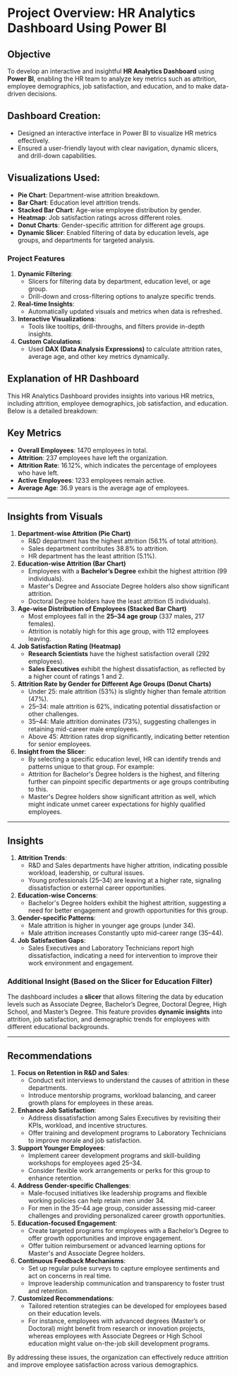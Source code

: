 # Project Overview: HR Analytics Dashboard Using Power BI

## **Objective**

To develop an interactive and insightful **HR Analytics Dashboard** using **Power BI**, enabling the HR team to analyze key metrics such as attrition, employee demographics, job satisfaction, and education, and to make data-driven decisions.

## **Dashboard Creation**:

- Designed an interactive interface in Power BI to visualize HR metrics effectively.
- Ensured a user-friendly layout with clear navigation, dynamic slicers, and drill-down capabilities.

## **Visualizations Used**:

- **Pie Chart**: Department-wise attrition breakdown.
- **Bar Chart**: Education level attrition trends.
- **Stacked Bar Chart**: Age-wise employee distribution by gender.
- **Heatmap**: Job satisfaction ratings across different roles.
- **Donut Charts**: Gender-specific attrition for different age groups.
- **Dynamic Slicer**: Enabled filtering of data by education levels, age groups, and departments for targeted analysis.

### **Project Features**

1. **Dynamic Filtering**:
    - Slicers for filtering data by department, education level, or age group.
    - Drill-down and cross-filtering options to analyze specific trends.
2. **Real-time Insights**:
    - Automatically updated visuals and metrics when data is refreshed.
3. **Interactive Visualizations**:
    - Tools like tooltips, drill-throughs, and filters provide in-depth insights.
4. **Custom Calculations**:
    - Used **DAX (Data Analysis Expressions)** to calculate attrition rates, average age, and other key metrics dynamically.

## **Explanation of HR Dashboard**

This HR Analytics Dashboard provides insights into various HR metrics, including attrition, employee demographics, job satisfaction, and education. Below is a detailed breakdown:

## **Key Metrics**

- **Overall Employees**: 1470 employees in total.
- **Attrition**: 237 employees have left the organization.
- **Attrition Rate**: 16.12%, which indicates the percentage of employees who have left.
- **Active Employees**: 1233 employees remain active.
- **Average Age**: 36.9 years is the average age of employees.

---

## **Insights from Visuals**

1. **Department-wise Attrition (Pie Chart)**
    - R&D department has the highest attrition (56.1% of total attrition).
    - Sales department contributes 38.8% to attrition.
    - HR department has the least attrition (5.1%).
2. **Education-wise Attrition (Bar Chart)**
    - Employees with a **Bachelor’s Degree** exhibit the highest attrition (99 individuals).
    - Master's Degree and Associate Degree holders also show significant attrition.
    - Doctoral Degree holders have the least attrition (5 individuals).
3. **Age-wise Distribution of Employees (Stacked Bar Chart)**
    - Most employees fall in the **25–34 age group** (337 males, 217 females).
    - Attrition is notably high for this age group, with 112 employees leaving.
4. **Job Satisfaction Rating (Heatmap)**
    - **Research Scientists** have the highest satisfaction overall (292 employees).
    - **Sales Executives** exhibit the highest dissatisfaction, as reflected by a higher count of ratings 1 and 2.
5. **Attrition Rate by Gender for Different Age Groups (Donut Charts)**
    - Under 25: male attrition (53%) is slightly higher than  female attrition (47%).
    - 25–34: male attrition is 62%, indicating potential dissatisfaction or other challenges.
    - 35–44: Male attrition dominates (73%), suggesting challenges in retaining mid-career male employees.
    - Above 45: Attrition rates drop significantly, indicating better retention for senior employees.
6. **Insight from the Slicer**:
    - By selecting a specific education level, HR can identify trends and patterns unique to that group. For example:
    - Attrition for Bachelor's Degree holders is the highest, and filtering further can pinpoint specific departments or age groups contributing to this.
    - Master's Degree holders show significant attrition as well, which might indicate unmet career expectations for highly qualified employees.
---

## **Insights**

1. **Attrition Trends**:
    - R&D and Sales departments have higher attrition, indicating possible workload, leadership, or cultural issues.
    - Young professionals (25–34) are leaving at a higher rate, signaling dissatisfaction or external career opportunities.
2. **Education-wise Concerns**:
    - Bachelor's Degree holders exhibit the highest attrition, suggesting a need for better engagement and growth opportunities for this group.
3. **Gender-specific Patterns**:
    - Male attrition is higher in younger age groups (under 34).
    - Male attrition increases Constantly upto mid-career range (35–44).
4. **Job Satisfaction Gaps**:
    - Sales Executives and Laboratory Technicians report high dissatisfaction, indicating a need for intervention to improve their work environment and engagement.

### **Additional Insight (Based on the Slicer for Education Filter)**

The dashboard includes a **slicer** that allows filtering the data by education levels such as Associate Degree, Bachelor’s Degree, Doctoral Degree, High School, and Master’s Degree. This feature provides **dynamic insights** into attrition, job satisfaction, and demographic trends for employees with different educational backgrounds.

---

## **Recommendations**

1. **Focus on Retention in R&D and Sales**:
    - Conduct exit interviews to understand the causes of attrition in these departments.
    - Introduce mentorship programs, workload balancing, and career growth plans for employees in these areas.
2. **Enhance Job Satisfaction**:
    - Address dissatisfaction among Sales Executives by revisiting their KPIs, workload, and incentive structures.
    - Offer training and development programs to Laboratory Technicians to improve morale and job satisfaction.
3. **Support Younger Employees**:
    - Implement career development programs and skill-building workshops for employees aged 25–34.
    - Consider flexible work arrangements or perks for this group to enhance retention.
4. **Address Gender-specific Challenges**:
    - Male-focused initiatives like leadership programs and flexible working policies can help retain men under 34.
    - For men in the 35–44 age group, consider assessing mid-career challenges and providing personalized career growth opportunities.
5. **Education-focused Engagement**:
    - Create targeted programs for employees with a Bachelor’s Degree to offer growth opportunities and improve engagement.
    - Offer tuition reimbursement or advanced learning options for Master's and Associate Degree holders.
6. **Continuous Feedback Mechanisms**:
    - Set up regular pulse surveys to capture employee sentiments and act on concerns in real time.
    - Improve leadership communication and transparency to foster trust and retention.
7. **Customized Recommendations**:
    - Tailored retention strategies can be developed for employees based on their education levels.
    - For instance, employees with advanced degrees (Master’s or Doctoral) might benefit from research or innovation projects, whereas employees with Associate Degrees or High School education might value on-the-job skill development programs.

By addressing these issues, the organization can effectively reduce attrition and improve employee satisfaction across various demographics.


